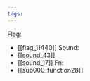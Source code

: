 ```yaml
---
tags:
---
```

Flag:
- [[flag_11440]]
Sound:
- [[sound_43]]
- [[sound_17]]
Fn:
- [[sub000_function28]]
